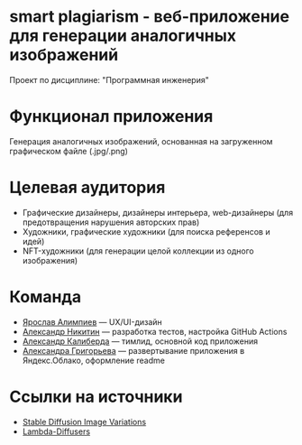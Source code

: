 # smart plagiarism - веб-приложение для генерации аналогичных изображений
Проект по дисциплине: "Программная инженерия"
# Функционал приложения
Генерация аналогичных изображений, основанная на загруженном графическом файле (.jpg/.png)
# Целевая аудитория
* Графические дизайнеры, дизайнеры интерьера, web-дизайнеры (для предотвращения нарушения авторских прав)
* Художники, графические художники (для поиска референсов и идей)
* NFT-художники (для генерации целой коллекции из одного изображения)
# Команда
* [Ярослав Алимпиев](https://github.com/Arimaro) — UX/UI-дизайн
* [Александр Никитин](https://github.com/AleksNikitin24) — разработка тестов, настройка GitHub Actions
* [Александр Калиберда](https://github.com/computer-gibs) — тимлид, основной код приложения
* [Александра Григорьева](https://github.com/grigorieva0) — развертывание приложения в Яндекс.Облако, оформление readme
# Ссылки на источники
* [Stable Diffusion Image Variations](https://huggingface.co/lambdalabs/sd-image-variations-diffusers)
* [Lambda-Diffusers](https://github.com/LambdaLabsML/lambda-diffusers)


